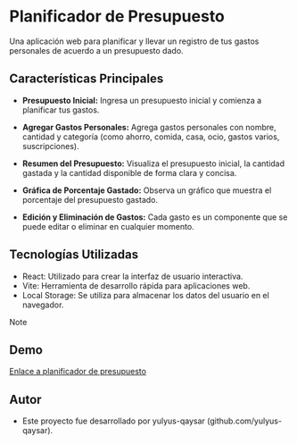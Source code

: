 # Planificador de Presupuesto

Una aplicación web para planificar y llevar un registro de tus gastos personales de acuerdo a un presupuesto dado.

## Características Principales

- **Presupuesto Inicial:** Ingresa un presupuesto inicial y comienza a planificar tus gastos.

- **Agregar Gastos Personales:** Agrega gastos personales con nombre, cantidad y categoría (como ahorro, comida, casa, ocio, gastos varios, suscripciones).

- **Resumen del Presupuesto:** Visualiza el presupuesto inicial, la cantidad gastada y la cantidad disponible de forma clara y concisa.

- **Gráfica de Porcentaje Gastado:** Observa un gráfico que muestra el porcentaje del presupuesto gastado.

- **Edición y Eliminación de Gastos:** Cada gasto es un componente que se puede editar o eliminar en cualquier momento.

## Tecnologías Utilizadas

- React: Utilizado para crear la interfaz de usuario interactiva.
- Vite: Herramienta de desarrollo rápida para aplicaciones web.
- Local Storage: Se utiliza para almacenar los datos del usuario en el navegador.

> [!NOTE]
> ## Demo
> [Enlace a planificador de presupuesto](https://planificador-presupuesto-yulyusqaysar.netlify.app/)

## Autor

- Este proyecto fue desarrollado por yulyus-qaysar (github.com/yulyus-qaysar).
